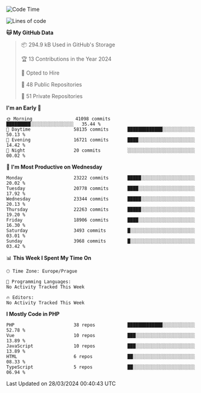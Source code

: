 <!--START_SECTION:waka-->
![Code Time](http://img.shields.io/badge/Code%20Time-1%2C583%20hrs%2058%20mins-blue)

![Lines of code](https://img.shields.io/badge/From%20Hello%20World%20I%27ve%20Written-35.9%20million%20lines%20of%20code-blue)

**🐱 My GitHub Data** 

> 📦 294.9 kB Used in GitHub's Storage 
 > 
> 🏆 13 Contributions in the Year 2024
 > 
> 💼 Opted to Hire
 > 
> 📜 48 Public Repositories 
 > 
> 🔑 51 Private Repositories 
 > 
**I'm an Early 🐤** 

```text
🌞 Morning                41098 commits       █████████░░░░░░░░░░░░░░░░   35.44 % 
🌆 Daytime                58135 commits       █████████████░░░░░░░░░░░░   50.13 % 
🌃 Evening                16721 commits       ████░░░░░░░░░░░░░░░░░░░░░   14.42 % 
🌙 Night                  20 commits          ░░░░░░░░░░░░░░░░░░░░░░░░░   00.02 % 
```
📅 **I'm Most Productive on Wednesday** 

```text
Monday                   23222 commits       █████░░░░░░░░░░░░░░░░░░░░   20.02 % 
Tuesday                  20778 commits       ████░░░░░░░░░░░░░░░░░░░░░   17.92 % 
Wednesday                23344 commits       █████░░░░░░░░░░░░░░░░░░░░   20.13 % 
Thursday                 22263 commits       █████░░░░░░░░░░░░░░░░░░░░   19.20 % 
Friday                   18906 commits       ████░░░░░░░░░░░░░░░░░░░░░   16.30 % 
Saturday                 3493 commits        █░░░░░░░░░░░░░░░░░░░░░░░░   03.01 % 
Sunday                   3968 commits        █░░░░░░░░░░░░░░░░░░░░░░░░   03.42 % 
```


📊 **This Week I Spent My Time On** 

```text
🕑︎ Time Zone: Europe/Prague

💬 Programming Languages: 
No Activity Tracked This Week

🔥 Editors: 
No Activity Tracked This Week
```

**I Mostly Code in PHP** 

```text
PHP                      38 repos            █████████████░░░░░░░░░░░░   52.78 % 
Vue                      10 repos            ███░░░░░░░░░░░░░░░░░░░░░░   13.89 % 
JavaScript               10 repos            ███░░░░░░░░░░░░░░░░░░░░░░   13.89 % 
HTML                     6 repos             ██░░░░░░░░░░░░░░░░░░░░░░░   08.33 % 
TypeScript               5 repos             ██░░░░░░░░░░░░░░░░░░░░░░░   06.94 % 
```




 Last Updated on 28/03/2024 00:40:43 UTC
<!--END_SECTION:waka-->
<!--
**AlexKratky/AlexKratky** is a ✨ _special_ ✨ repository because its `README.md` (this file) appears on your GitHub profile.

Here are some ideas to get you started:

- 🔭 I’m currently working on ...
- 🌱 I’m currently learning ...
- 👯 I’m looking to collaborate on ...
- 🤔 I’m looking for help with ...
- 💬 Ask me about ...
- 📫 How to reach me: ...
- 😄 Pronouns: ...
- ⚡ Fun fact: ...
-->
